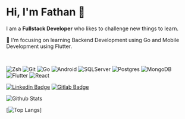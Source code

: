 # Hi, I'm Fathan 👋

I am a ****Fullstack Developer**** who likes to challenge new things to learn. <br/>

🌱 I'm focusing on learning Backend Development using Go and Mobile Development using Flutter.

<br />

![Zsh](https://img.shields.io/badge/-Zsh-black?style=flat-square&logo=gnubash)
![Git](https://img.shields.io/badge/-Git-black?style=flat-square&logo=git)
![Go](https://img.shields.io/badge/-Go-black?style=flat-square&logo=Go)
![Android](https://img.shields.io/badge/-kotlin-black?style=flat-square&logo=kotlin)
![SQLServer](https://img.shields.io/badge/-SQLServer-black?style=flat-square&logo=microsoft-sql-server)
![Postgres](https://img.shields.io/badge/-Posgresql-black?style=flat-square&logo=postgresql)
![MongoDB](https://img.shields.io/badge/-MongoDB-black?style=flat-square&logo=mongodb)
![Flutter](https://img.shields.io/badge/-flutter-black?style=flat-square&logo=flutter)
![React](https://img.shields.io/badge/-react-black?style=flat-square&logo=react)
<!-- ![Laravel](https://img.shields.io/badge/-Laravel-black?style=flat-square&logo=laravel) -->
<!-- ![Nodejs](https://img.shields.io/badge/-Nodejs-black?style=flat-square&logo=Node.js) -->
<!-- ![Android](https://img.shields.io/badge/-swift-black?style=flat-square&logo=swift) -->

[![Linkedin Badge](https://img.shields.io/badge/-muhammadfathana-black?style=flat-square&logo=Linkedin&logoColor=white&link=https://www.linkedin.com/in/muhammadfathana/)](https://www.linkedin.com/in/muhammadfathana/)
[![Gitlab Badge](https://img.shields.io/badge/-muhammadfathan_a-black?style=flat-square&logo=Gitlab&logoColor=white&link=https://gitlab.com/muhammadfathan_a)](https://gitlab.com/muhammadfathan_a)
<!-- [![Home Badge](https://img.shields.io/badge/-akhtarfath.github.io-black?style=flat-square&logo=Homebrew&logoColor=white&link=https://akhtarfath.github.io)](https://akhtarfath.github.io) -->

![Github Stats](https://github-readme-stats-sigma-five.vercel.app/api?username=akhtarfath&count_private=true&show_icons=true&include_all_commits=true&theme=transparent)

<!-- [![trophy](https://github-profile-trophy.vercel.app/?username=akhtarfath&theme=dracula)](https://github.com/ryo-ma/github-profile-trophy) -->

[![Top Langs](https://github-readme-stats-sigma-five.vercel.app/api/top-langs/?username=akhtarfath&langs_count=5&layout=compact&theme=transparent)]
